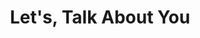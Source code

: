 ---
title: "Let's, Talk About You"
description: "this is meta-description"
layout: "contact"
draft: false
image: "images/twitter_card_promo?123.png"
---